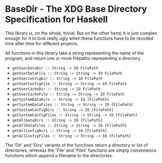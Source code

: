 BaseDir - The XDG Base Directory Specification for Haskell
==========================================================

This library is, on the whole, trivial. But on the other hand, it is
just complex enough for it to look really ugly when these functions
have to be recoded time after time for different projects.

All functions in this library take a string representing the name of
the program, and return one or more filepaths representing a directory.

* `getUserDataDir :: String -> IO FilePath`
* `getUserDataFile :: String -> String -> IO FilePath`
* `getUserConfigDir :: String -> IO FilePath`
* `getUserConfigFile :: String -> String -> IO FilePath`
* `getUserCacheDir :: String -> IO FilePath`
* `getUserCacheFile :: String -> String -> IO FilePath`
* `getSystemDataDirs :: String -> IO [FilePath]`
* `getSystemDataFiles :: String -> String -> IO [FilePath]`
* `getSystemConfigDirs :: String -> IO [FilePath]`
* `getSystemConfigFiles :: String -> String -> IO [FilePath]`
* `getAllDataDirs :: String -> IO [FilePath]`
* `getAllDataFiles :: String -> String -> IO [FilePath]`
* `getAllConfigDirs :: String -> IO [FilePath]`
* `getAllConfigFiles :: String -> String -> IO [FilePath]`

The 'Dir' and 'Dirs' variants of the functions return a directory or list of
directories, whereas the 'File' and 'Files' functions are simply convenience
functions which append a filename to the directories.
